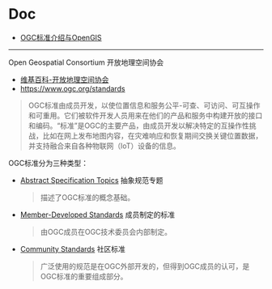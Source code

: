
# Doc
- [OGC标准介绍与OpenGIS](https://www.osgeo.cn/doc_ogcstd/index.html)

---

Open Geospatial Consortium 开放地理空间协会

- [维基百科-开放地理空间协会](https://zh.wikipedia.org/wiki/%E5%BC%80%E6%94%BE%E5%9C%B0%E7%90%86%E7%A9%BA%E9%97%B4%E5%8D%8F%E4%BC%9A)
- https://www.ogc.org/standards

> OGC标准由成员开发，以使位置信息和服务公平-可查、可访问、可互操作和可重用。它们被软件开发人员用来在他们的产品和服务中构建开放的接口和编码。“标准”是OGC的主要产品，由成员开发以解决特定的互操作性挑战，比如在网上发布地图内容，在灾难响应和恢复期间交换关键位置数据，并支持融合来自各种物联网（loT）设备的信息。

OGC标准分为三种类型：

- [Abstract Specification Topics](https://www.ogc.org/docs/as) 抽象规范专题
	> 描述了OGC标准的概念基础。

- [Member-Developed Standards](https://www.ogc.org/docs/is) 成员制定的标准   
	> 由OGC成员在OGC技术委员会内部制定。

- [Community Standards](https://www.ogc.org/standards/community) 社区标准
	> 广泛使用的规范是在OGC外部开发的，但得到OGC成员的认可，是OGC标准的重要组成部分。
